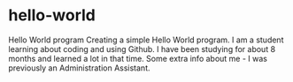 # hello-world
Hello World program
Creating a simple Hello World program.
I am a student learning about coding and using Github.
I have been studying for about 8 months and learned a lot in that time.
Some extra info about me -  I was previously an Administration Assistant.
